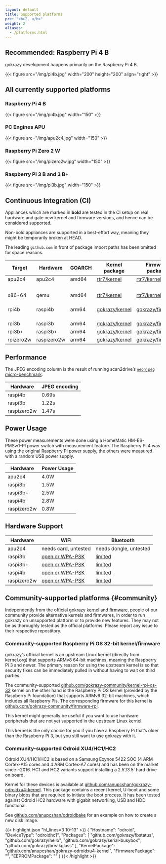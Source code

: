 ```yaml
---
layout: default
title: Supported platforms
pre: "<b>2. </b>"
weight: 2
aliases:
  - /platforms.html
---
```


## Recommended: Raspberry Pi 4 B

gokrazy development happens primarily on the Raspberry Pi 4 B.

{{< figure src="/img/pi4b.jpg" width="200" height="200" align="right" >}}

<!--<img src="/img/pi4b.jpg" width="200" align="right">-->

## All currently supported platforms

### Raspberry Pi 4 B

{{< figure src="/img/pi4b.jpg" width="150" >}}

### PC Engines APU

{{< figure src="/img/apu2c4.jpg" width="150" >}}

### Raspberry Pi Zero 2 W

{{< figure src="/img/pizero2w.jpg" width="150" >}}

### Raspberry Pi 3 B and 3 B+

{{< figure src="/img/pi3b.jpg" width="150" >}}

## Continuous Integration (CI)

Appliances which are marked in <strong>bold</strong> are tested in the CI
setup on real hardware and gate new kernel and firmware versions, and hence
can be considered supported.

Non-bold appliances are supported in a best-effort way, meaning they might be
temporarily broken at HEAD.

The leading <code>github.com</code> in front of package import paths has been omitted for space reasons.

| Target    | Hardware    | GOARCH | Kernel package   | Firmware package   | Appliances                                                                    |
| --------- | ----------- | ------ | ---------------- | ------------------ | ----------------------------------------------------------------------------- |
| apu2c4    | apu2c4      | amd64  | [rtr7/kernel]    | [rtr7/kernel]      | **[gokrazy/bakery/cmd/bake]**                                                 |
|           |             |        |                  |                    | [rtr7/router7]                                                                |
| x86-64    | qemu        | amd64  | [rtr7/kernel]    | [rtr7/kernel]      | **[gokrazy/bakery/cmd/bake]**                                                 |
| rpi4b     | raspi4b     | arm64  | [gokrazy/kernel] | [gokrazy/firmware] | **[gokrazy/bakery/cmd/bake]**<br>[stapelberg/hmgo]<br>[stapelberg/scan2drive] |
| rpi3b     | raspi3b     | arm64  | [gokrazy/kernel] | [gokrazy/firmware] | **[gokrazy/bakery/cmd/bake]**                                                 |
| rpi3b+    | raspi3b+    | arm64  | [gokrazy/kernel] | [gokrazy/firmware] | **[gokrazy/bakery/cmd/bake]**                                                 |
| rpizero2w | raspizero2w | arm64  | [gokrazy/kernel] | [gokrazy/firmware] | **[gokrazy/bakery/cmd/bake]**                                                 |

[rtr7/kernel]: https://github.com/rtr7/kernel
[gokrazy/bakery/cmd/bake]: https://github.com/gokrazy/bakery
[rtr7/router7]: https://github.com/rtr7/router7
[gokrazy/kernel]: https://github.com/gokrazy/kernel
[gokrazy/firmware]: https://github.com/gokrazy/firmware
[stapelberg/hmgo]: https://github.com/stapelberg/hmgo
[stapelberg/scan2drive]: https://github.com/stapelberg/scan2drive

## Performance

The JPEG encoding column is the result of running scan2drive’s [`neonjpeg`
micro-benchmark](https://github.com/stapelberg/scan2drive/blob/1205954672323cf4f8a0619b57e3d107eba66af0/internal/neonjpeg/bench_test.go).

| Hardware    | JPEG encoding |
| ----------- | ------------- |
| raspi4b     | 0.69s         |
| raspi3b     | 1.22s         |
| raspizero2w | 1.47s         |

## Power Usage

These power measurements were done using a HomeMatic HM-ES-PMSw1-Pl power switch
with measurement feature. The Raspberry Pi 4 was using the original Raspberry Pi
power supply, the others were measured with a random USB power supply.

| Hardware    | Power Usage |
| ----------- | ----------- |
| apu2c4      | 4.0W        |
| raspi3b     | 1.5W        |
| raspi3b+    | 2.5W        |
| raspi4b     | 2.8W        |
| raspizero2w | 0.8W        |

## Hardware Support

| Hardware    | WiFi                 | Bluetooth              |
| ----------- | -------------------- | ---------------------- |
| apu2c4      | needs card, untested | needs dongle, untested |
| raspi3b     | [open or WPA-PSK]    | [limited]              |
| raspi3b+    | [open or WPA-PSK]    | [limited]              |
| raspi4b     | [open or WPA-PSK]    | [limited]              |
| raspizero2w | [open or WPA-PSK]    | [limited]              |

[open or WPA-PSK]: /userguide/wifi/
[open only!]: /userguide/wifi/
[limited]: /userguide/bluetooth/

## Community-supported platforms {#community}

Independently from the official gokrazy
[kernel](https://github.com/gokrazy/kernel) and
[firmware](https://github.com/gokrazy/firmware), people of our community provide
alternative kernels and firmwares, in order to run gokrazy on unsupported
platform or to provide new features. They may not be as thoroughly tested as the
official platforms. Please report any issue to their respective repostitory.

### Community-supported Raspberry Pi OS 32-bit kernel/firmware

gokrazy’s official kernel is an upstream Linux kernel (directly from kernel.org)
that supports ARMv8 64-bit machines, meaning the Raspberry Pi 3 and newer. The
primary reason for using the upstream kernel is so that security fixes can be
immediately pulled in without having to wait on third parties.

The community-supported [github.com/gokrazy-community/kernel-rpi-os-32] kernel
on the other hand is the Raspberry Pi OS kernel (provided by the Raspberry Pi
foundation) that supports ARMv6 32-bit machines, which includes all Raspberry
Pis. The corresponding firmware for this kernel is
[github.com/gokrazy-community/firmware-rpi].

This kernel might generally be useful if you want to use hardware peripherals
that are not yet supported in the upstream Linux kernel.

This kernel is the only choice for you if you have a Raspberry Pi that’s older
than the Raspberry Pi 3, but you still want to use gokrazy with it.

### Community-supported Odroid XU4/HC1/HC2

Odroid XU4/HC1/HC2 is based on a Samsung Exynos 5422 SOC (4 ARM Cortex-A15
cores and 4 ARM Cortex-A7 cores) and has been on the market since ~2016. HC1
and HC2 variants support installing a 2.5'/3.5' hard drive on board.

Kernel for these devices is available at [github.com/anupcshan/gokrazy-odroidxu4-kernel].
This package contains a recent kernel, U-boot and some binary blobs that are
required to initiate the boot process. It has been tested against Odroid HC2
hardware with gigabit networking, USB and HDD functional.

See [github.com/anupcshan/odroidbake] for an example on how to create a
new disk image.

{{< highlight json "hl_lines=3 10-13" >}}
{
    "Hostname": "odroid",
    "DeviceType": "odroidhc1",
    "Packages": [
        "github.com/gokrazy/fbstatus",
        "github.com/gokrazy/hello",
        "github.com/gokrazy/serial-busybox",
        "github.com/gokrazy/breakglass"
    ],
    "KernelPackage": "github.com/anupcshan/gokrazy-odroidxu4-kernel",
    "FirmwarePackage": "",
    "EEPROMPackage": ""
}
{{< /highlight >}}

[github.com/gokrazy-community/kernel-rpi-os-32]: https://github.com/gokrazy-community/kernel-rpi-os-32
[github.com/gokrazy-community/firmware-rpi]: https://github.com/gokrazy-community/firmware-rpi
[github.com/anupcshan/gokrazy-odroidxu4-kernel]: https://github.com/anupcshan/gokrazy-odroidxu4-kernel
[github.com/anupcshan/odroidbake]: https://github.com/anupcshan/odroidbake
